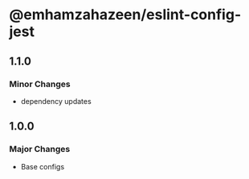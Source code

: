 # @emhamzahazeen/eslint-config-jest

## 1.1.0

### Minor Changes

- dependency updates

## 1.0.0

### Major Changes

- Base configs
